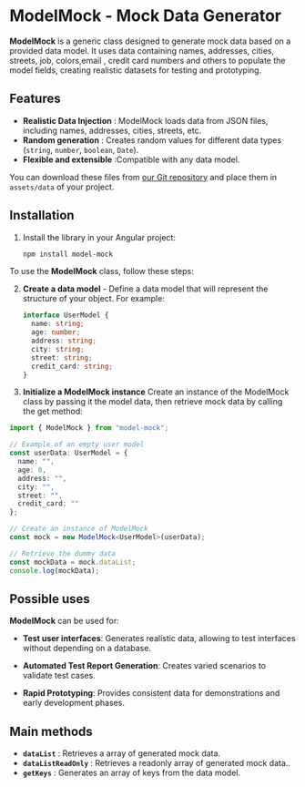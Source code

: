 # ModelMock - Mock Data Generator

**ModelMock** is a generic class designed to generate mock data based on a provided data model. It uses data containing names, addresses, cities, streets, job, colors,email , credit card numbers and others to populate the model fields, creating realistic datasets for testing and prototyping.

## Features

- **Realistic Data Injection** : ModelMock loads data from JSON files, including names, addresses, cities, streets, etc.
- **Random generation** : Creates random values ​​for different data types (`string`, `number`, `boolean`, `Date`).
- **Flexible and extensible** :Compatible with any data model.



You can download these files from [our Git repository](https://github.com/lemu94/modelMock/tree/master/projects/model-mock/src/data) and place them in `assets/data` of your project.

## Installation

1. Install the library in your Angular project:

   ```bash
   npm install model-mock

To use the **ModelMock** class, follow these steps:

2. **Create a data model** - Define a data model that will represent the structure of your object. For example:


   ```typescript
   interface UserModel {
     name: string;
     age: number;
     address: string;
     city: string;
     street: string;
     credit_card: string;
   }
   ```
3. **Initialize a ModelMock instance**
Create an instance of the ModelMock class by passing it the model data, then retrieve mock data by calling the get method:

```typescript
import { ModelMock } from "model-mock";

// Example of an empty user model
const userData: UserModel = {
  name: "",
  age: 0,
  address: "",
  city: "",
  street: "",
  credit_card: ""
};

// Create an instance of ModelMock
const mock = new ModelMock<UserModel>(userData);

// Retrieve the dummy data
const mockData = mock.dataList;
console.log(mockData);
```
## Possible uses

**ModelMock** can be used for:

- **Test user interfaces**: Generates realistic data, allowing to test interfaces without depending on a database.

- **Automated Test Report Generation**: Creates varied scenarios to validate test cases.
- **Rapid Prototyping**: Provides consistent data for demonstrations and early development phases.

## Main methods

- **`dataList`** : Retrieves a  array of generated mock data.
- **`dataListReadOnly`** : Retrieves a readonly array of generated mock data..
- **`getKeys`** : Generates an array of keys from the data model.
